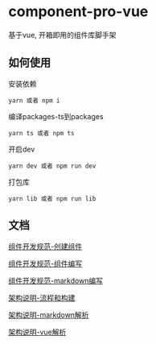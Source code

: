 # component-pro-vue 
基于vue, 开箱即用的组件库脚手架

## 如何使用

安装依赖
```
yarn 或者 npm i
```

编译packages-ts到packages
```
yarn ts 或者 npm ts
```

开启dev
```
yarn dev 或者 npm run dev
```

打包库
```
yarn lib 或者 npm run lib
```

## 文档

[组件开发规范-创建组件](./src/views/development/base/base.md)

[组件开发规范-组件编写](./src/views/development/component/base.md)

[组件开发规范-markdown编写](./src/views/development/md/base.md)

[架构说明-流程和构建](./src/views/architecture/base/base.md)

[架构说明-markdown解析](./src/views/architecture/md/base.md)

[架构说明-vue解析](./src/views/architecture/vue/base.md)
